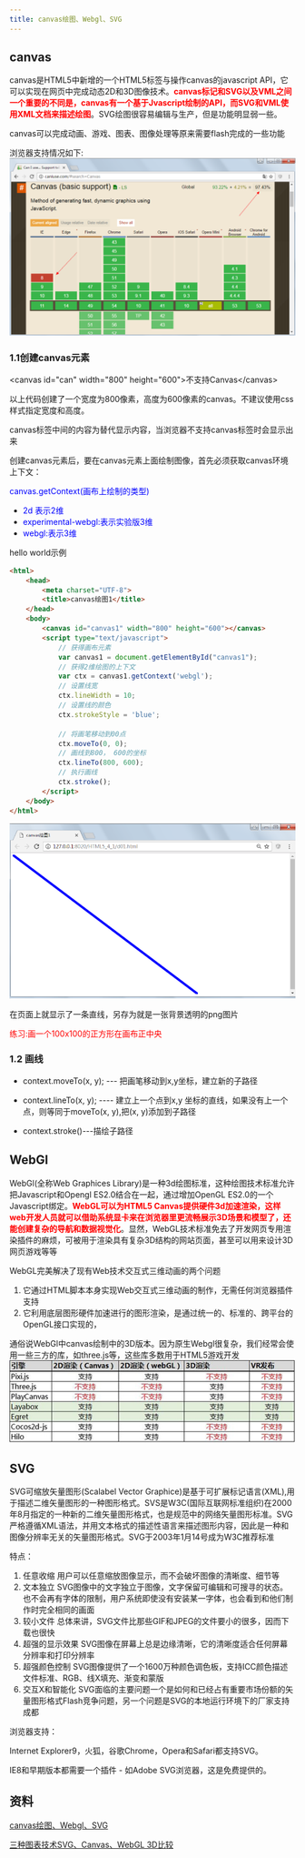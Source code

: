 ```yaml
---
title: canvas绘图、Webgl、SVG
---
```


## canvas
canvas是HTML5中新增的一个HTML5标签与操作canvas的javascript API，它可以实现在网页中完成动态2D和3D图像技术。<span style="color: red">**canvas标记和SVG以及VML之间一个重要的不同是，canvas有一个基于Jvascript绘制的API，而SVG和VML使用XML文档来描述绘图**</span>。SVG绘图很容易编辑与生产，但是功能明显弱一些。

canvas可以完成动画、游戏、图表、图像处理等原来需要flash完成的一些功能

浏览器支持情况如下:
![canvas](./images/7fd6e52aa4cd4f32b084b4a8c6f6c9d4_tplv-k3u1fbpfcp-zoom-in-crop-mark_1304_0_0_0.png)

### 1.1创建canvas元素
&lt;canvas id="can" width="800" height="600"&gt;不支持Canvas&lt;/canvas&gt;

以上代码创建了一个宽度为800像素，高度为600像素的canvas。不建议使用css样式指定宽度和高度。

canvas标签中间的内容为替代显示内容，当浏览器不支持canvas标签时会显示出来

创建canvas元素后，要在canvas元素上面绘制图像，首先必须获取canvas环境上下文：

<span style="color: blue">canvas.getContext(画布上绘制的类型)</span>
- <span style="color: blue">2d 表示2维</span>
- <span style="color: blue">experimental-webgl:表示实验版3维</span>
- <span style="color: blue">webgl:表示3维</span>

hello world示例
```html
<html>
    <head>
        <meta charset="UTF-8">
        <title>canvas绘图1</title>
    </head>
    <body>
        <canvas id="canvas1" width="800" height="600"></canvas>
        <script type="text/javascript">
            // 获得画布元素
            var canvas1 = document.getElementById("canvas1");
            // 获得2维绘图的上下文
            var ctx = canvas1.getContext('webgl');
            // 设置线宽
            ctx.lineWidth = 10;
            // 设置线的颜色
            ctx.strokeStyle = 'blue';

            // 将画笔移动到00点
            ctx.moveTo(0, 0);
            // 画线到800， 600的坐标
            ctx.lineTo(800, 600);
            // 执行画线
            ctx.stroke();
        </script>
    </body>
</html>
```
![canvas-lineto](./images/63651-20161121155811596-2070137278.png)

在页面上就显示了一条直线，另存为就是一张背景透明的png图片

<span style="color: red">练习:画一个100x100的正方形在画布正中央</span>

### 1.2 画线
- context.moveTo(x, y); --- 把画笔移动到x,y坐标，建立新的子路径

- context.lineTo(x, y); ---- 建立上一个点到x,y 坐标的直线，如果没有上一个点，则等同于moveTo(x, y),把(x, y)添加到子路径

- context.stroke()---描绘子路径



## WebGl
WebGl(全称Web Graphices Library)是一种3d绘图标准，这种绘图技术标准允许把Javascript和Opengl ES2.0结合在一起，通过增加OpenGL ES2.0的一个Javascript绑定。<span style="color: red">**WebGL可以为HTML5 Canvas提供硬件3d加速渲染，这样web开发人员就可以借助系统显卡来在浏览器里更流畅展示3D场景和模型了，还能创建复杂的导航和数据视觉化**</span>。显然，WebGL技术标准免去了开发网页专用渲染插件的麻烦，可被用于渲染具有复杂3D结构的网站页面，甚至可以用来设计3D网页游戏等等

WebGL完美解决了现有Web技术交互式三维动画的两个问题

1. 它通过HTML脚本本身实现Web交互式三维动画的制作，无需任何浏览器插件支持
2. 它利用底层图形硬件加速进行的图形渲染，是通过统一的、标准的、跨平台的OpenGL接口实现的，

通俗说WebGl中canvas绘制中的3D版本。因为原生Webgl很复杂，我们经常会使用一些三方的库，如three.js等，这些库多数用于HTML5游戏开发
![webgl库](./images/63651-20161122110724581-196374015.png)

## SVG

SVG可缩放矢量图形(Scalabel Vector Graphice)是基于可扩展标记语言(XML),用于描述二维矢量图形的一种图形格式。SVS是W3C(国际互联网标准组织)在2000年8月指定的一种新的二维矢量图形格式，也是规范中的网络矢量图形标准。SVG严格遵循XML语法，并用文本格式的描述性语言来描述图形内容，因此是一种和图像分辨率无关的矢量图形格式。SVG于2003年1月14号成为W3C推荐标准

特点：
1. 任意收缩
    用户可以任意缩放图像显示，而不会破坏图像的清晰度、细节等
2. 文本独立
    SVG图像中的文字独立于图像，文字保留可编辑和可搜寻的状态。也不会再有字体的限制，用户系统即使没有安装某一字体，也会看到和他们制作时完全相同的画面
3. 较小文件
    总体来讲，SVG文件比那些GIF和JPEG的文件要小的很多，因而下载也很快
4. 超强的显示效果
    SVG图像在屏幕上总是边缘清晰，它的清晰度适合任何屏幕分辨率和打印分辨率
5. 超强颜色控制
    SVG图像提供了一个1600万种颜色调色板，支持ICC颜色描述文件标准、RGB、线X填充、渐变和蒙版
6. 交互X和智能化
    SVG面临的主要问题一个是如何和已经占有重要市场份额的矢量图形格式Flash竞争问题，另一个问题是SVG的本地运行环境下的厂家支持成都

浏览器支持：

Internet Explorer9，火狐，谷歌Chrome，Opera和Safari都支持SVG。

IE8和早期版本都需要一个插件 - 如Adobe SVG浏览器，这是免费提供的。

## 资料
[canvas绘图、Webgl、SVG](https://www.cnblogs.com/best/p/6107565.html#top)

[三种图表技术SVG、Canvas、WebGL 3D比较](https://www.cnblogs.com/liutianzeng/p/11322009.html)